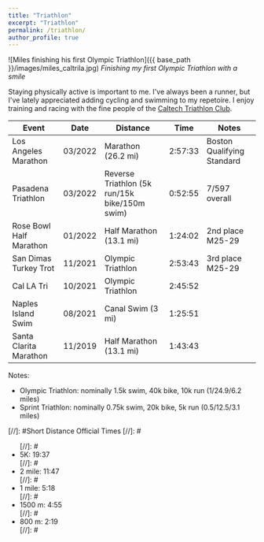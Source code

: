```yaml
---
title: "Triathlon"
excerpt: "Triathlon"
permalink: /triathlon/
author_profile: true
---
```


![Miles finishing his first Olympic Triathlon]({{ base_path }}/images/miles_caltrila.jpg)
*Finishing my first Olympic Triathlon with a smile*

Staying physically active is important to me. I've always been a runner, but I've lately appreciated adding cycling and swimming to my repetoire. I enjoy training and racing with the fine people of the [Caltech Triathlon Club](https://triathlon.clubs.caltech.edu/).

| Event                      | Date    | Distance                                      | Time      | Notes                        |
| -------------------------- | ------- | --------------------------------------------- | --------- | ---------------------------- |
| Los Angeles Marathon       | 03/2022 | Marathon (26.2 mi)                            | 2:57:33   | Boston Qualifying Standard   |
| Pasadena Triathlon         | 03/2022 | Reverse Triathlon (5k run/15k bike/150m swim) | 0:52:55   | 7/597 overall                |
| Rose Bowl Half Marathon    | 01/2022 | Half Marathon (13.1 mi)                       | 1:24:02   | 2nd place M25-29             |
| San Dimas Turkey Trot      | 11/2021 | Olympic Triathlon                             | 2:53:43   | 3rd place M25-29             |
| Cal LA Tri                 | 10/2021 | Olympic Triathlon                             | 2:45:52   |                              |
| Naples Island Swim         | 08/2021 | Canal Swim (3 mi)                             | 1:25:51   |                              |
| Santa Clarita Marathon     | 11/2019 | Half Marathon (13.1 mi)                       | 1:43:43   |                              |

Notes:
<ul>
	<li>Olympic Triathlon: nominally 1.5k swim, 40k bike, 10k run (1/24.9/6.2 miles)</li>
	<li>Sprint Triathlon: nominally 0.75k swim, 20k bike, 5k run (0.5/12.5/3.1 miles)</li>
</ul>

[//]: #Short Distance Official Times
[//]: #<ul>
[//]: #	<li>5K: 19:37</li>
[//]: #	<li>2 mile: 11:47</li>
[//]: #	<li>1 mile: 5:18</li>
[//]: #	<li>1500 m: 4:55</li>
[//]: #	<li>800 m: 2:19</li>
[//]: #</ul>

